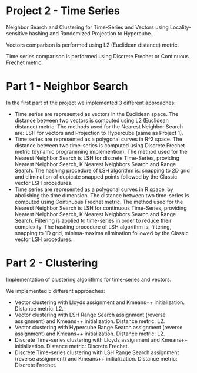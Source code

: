# Project 2 - Time Series

Neighbor Search and Clustering for Time-Series and Vectors using Locality-sensitive hashing and Randomized Projection to Hypercube.

Vectors comparison is performed using L2 (Euclidean distance) metric.

Time series comparison is performed using Discrete Frechet or Continuous Frechet metric.

# Part 1 - Neighbor Search
In the first part of the project we implemented 3 different approaches:
  - Time series are represented as vectors in the Euclidean space. The distance between two vectors is computed using L2 (Euclidean distance) metric. The methods used for the Nearest Neighbor Search are: LSH for vectors and Projection to Hypercube (same as Project 1).
  - Time series are represented as a polygonal curves in R^2 space. The distance between two time-series is computed using Discrete Frechet metric (dynamic programming implemention). The method used for the Nearest Neighbor Search is LSH for discrete Time-Series, providing Nearest Neighbor Search, K Nearest Neighbors Search and Range Search. The hashing procedure of LSH algorithm is: snapping to 2D grid and elimination of dupicate snapped points followed by the Classic vector LSH procedures.
  - Time series are represented as a polygonal curves in R space, by abolishing the time dimension. The distance between two time-series is computed using Continuous Frechet metric. The method used for the Nearest Neighbor Search is LSH for continuous Time-Series, providing Nearest Neighbor Search, K Nearest Neighbors Search and Range Search. Filtering is applied to time-series in order to reduce their complexity. The hashing procedure of LSH algorithm is: filtering, snapping to 1D grid, minima-maxima elimination followed by the Classic vector LSH procedures. 

# Part 2 - Clustering

Implementation of clustering algorithms for time-series and vectors.

We implemented 5 different approaches:
  - Vector clustering with Lloyds assignment and Kmeans++ initialization. Distance metric: L2.
  - Vector clustering with LSH Range Search assignment (reverse assignment) and Kmeans++ initialization. Distance metric: L2.
  - Vector clustering with Hypercube Range Search assignment (reverse assignment) and Kmeans++ initialization. Distance metric: L2.
  - Discrete Time-series clustering with Lloyds assignment and Kmeans++ initialization. Distance metric: Discrete Frechet.
  - Discrete Time-series clustering with LSH Range Search assignment (reverse assignment) and Kmeans++ initialization. Distance metric: Discrete Frechet.
